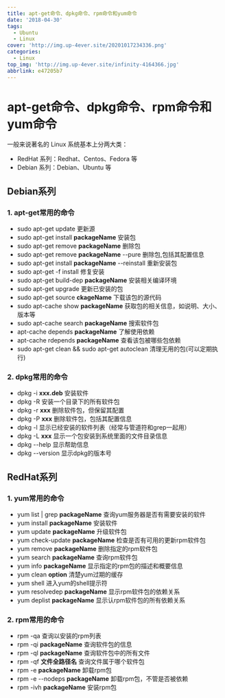 ```yaml
---
title: apt-get命令、dpkg命令、rpm命令和yum命令
date: '2018-04-30'
tags:
  - Ubuntu
  - Linux
cover: 'http://img.up-4ever.site/20201017234336.png'
categories:
  - Linux
top_img: 'http://img.up-4ever.site/infinity-4164366.jpg'
abbrlink: e47205b7
---
```

# apt-get命令、dpkg命令、rpm命令和yum命令

一般来说著名的 Linux 系统基本上分两大类：

- RedHat 系列：Redhat、Centos、Fedora 等
- Debian 系列：Debian、Ubuntu 等

## Debian系列

### 1. apt-get常用的命令

- sudo apt-get update   更新源
- sudo apt-get install **packageName**  安装包
- sudo apt-get remove **packageName**   删除包
- sudo apt-get remove **packageName** --pure    删除包,包括其配置信息
- sudo apt-get install **packageName** --reinstall  重新安装包
- sudo apt-get -f install   修复安装
- sudo apt-get build-dep **packageName**    安装相关编译环境
- sudo apt-get upgrade  更新已安装的包
- sudo apt-get source **ckageName** 下载该包的源代码
- sudo apt-cache show **packageName**   获取包的相关信息，如说明、大小、版本等
- sudo apt-cache search **packageName** 搜索软件包
- apt-cache depends **packageName** 了解使用依赖
- apt-cache rdepends **packageName**    查看该包被哪些包依赖
- sudo apt-get clean && sudo apt-get autoclean  清理无用的包(可以定期执行)

### 2. dpkg常用的命令

- dpkg -i **xxx.deb**   安装软件
- dpkg -R   安装一个目录下的所有软件包
- dpkg -r **xxx**   删除软件包，但保留其配置
- dpkg -P **xxx**   删除软件包，包括其配置信息
- dpkg -l   显示已经安装的软件列表（经常与管道符和grep一起用）
- dpkg -L **xxx**   显示一个包安装到系统里面的文件目录信息
- dpkg --help   显示帮助信息
- dpkg --version    显示dpkg的版本号

## RedHat系列

### 1. yum常用的命令

- yum list \| grep **packageName** 查询yum服务器是否有需要安装的软件
- yum install **packageName** 安装软件
- yum update **packageName** 升级软件包
- yum check-update **packageName** 检查是否有可用的更新rpm软件包
- yum remove **packageName**    删除指定的rpm软件包
- yum search **packageName**    查询rpm软件包
- yum info **packageName** 显示指定的rpm包的描述和概要信息
- yum clean **option** 清楚yum过期的缓存
- yum shell 进入yum的shell提示符
- yum resolvedep **packageName**    显示rpm软件包的依赖关系
- yum deplist **packageName**   显示认rpm软件包的所有依赖关系

### 2. rpm常用的命令

- rpm -qa   查询以安装的rpm列表
- rpm -qi **packageName**  查询软件包的信息
- rpm -ql **packageName** 查询软件包中的所有文件
- rpm -qf **文件全路径名**  查询文件属于哪个软件包
- rpm -e **packageName** 卸载rpm包
- rpm -e --nodeps **packageName**   卸载rpm包，不管是否被依赖
- rpm -ivh **packageName** 安装rpm包
